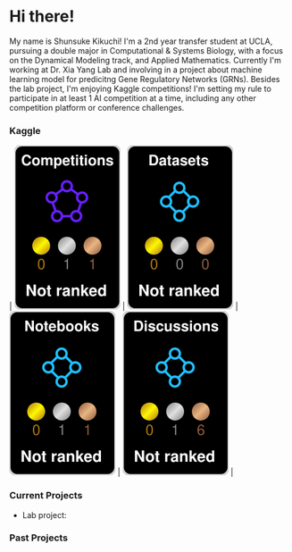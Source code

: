 ﻿# Hi there!

My name is Shunsuke Kikuchi! I'm a 2nd year transfer student at UCLA, pursuing a double major in Computational & Systems Biology, with a focus on the Dynamical Modeling track, and Applied Mathematics. 
Currently I'm working at Dr. Xia Yang Lab and involving in a project about machine learning model for predicitng Gene Regulatory Networks (GRNs). 
Besides the lab project, I'm enjoying Kaggle competitions! I'm setting my rule to participate in at least 1 AI competition at a time, including any other competition platform or conference challenges.

 ### Kaggle
<!-- HTML -->
| ![](./kaggle-plates/Competitions/black.svg) | ![](./kaggle-plates/Datasets/black.svg) | ![](./kaggle-plates/Notebooks/black.svg) | ![](./kaggle-plates/Discussions/black.svg) |

### Current Projects
- Lab project: 

### Past Projects

